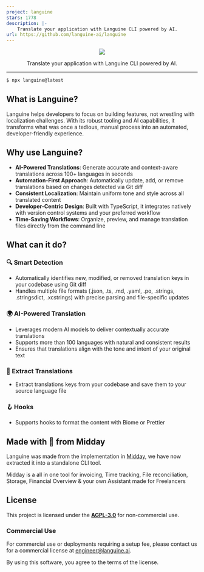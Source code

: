 ```yaml
---
project: languine
stars: 1778
description: |-
    Translate your application with Languine CLI powered by AI.
url: https://github.com/languine-ai/languine
---
```


<p align="center">
  <img src="https://github.com/midday-ai/languine/blob/main/apps/web/src/app/%5Blocale%5D/opengraph-image.png" />
</p>

<p align="center">
  Translate your application with Languine CLI powered by AI.
</p>

---

```bash
$ npx languine@latest
```

## What is Languine?

Languine helps developers to focus on building features, not wrestling with
localization challenges. With its robust tooling and AI capabilities, it
transforms what was once a tedious, manual process into an automated,
developer-friendly experience.

## Why use Languine?

- **AI-Powered Translations**: Generate accurate and context-aware translations
  across 100+ languages in seconds
- **Automation-First Approach**: Automatically update, add, or remove
  translations based on changes detected via Git diff
- **Consistent Localization**: Maintain uniform tone and style across all
  translated content
- **Developer-Centric Design**: Built with TypeScript, it integrates natively
  with version control systems and your preferred workflow
- **Time-Saving Workflows**: Organize, preview, and manage translation files
  directly from the command line

## What can it do?

### 🔍 Smart Detection

- Automatically identifies new, modified, or removed translation keys in your
  codebase using Git diff
- Handles multiple file formats (.json, .ts, .md, .yaml, .po, .strings, .stringsdict, .xcstrings) with precise parsing and
  file-specific updates

### 🌍 AI-Powered Translation

- Leverages modern AI models to deliver contextually accurate translations
- Supports more than 100 languages with natural and consistent results
- Ensures that translations align with the tone and intent of your original text

### 🔑 Extract Translations

- Extract translations keys from your codebase and save them to your source
  language file

### 🪝 Hooks

- Supports hooks to format the content with Biome or Prettier

## Made with 🤍 from Midday

Languine was made from the implementation in [Midday](https://midday.ai), we
have now extracted it into a standalone CLI tool.

Midday is a all in one tool for invoicing, Time tracking, File reconciliation,
Storage, Financial Overview & your own Assistant made for Freelancers


## License

This project is licensed under the **[AGPL-3.0](https://opensource.org/licenses/AGPL-3.0)** for non-commercial use. 

### Commercial Use

For commercial use or deployments requiring a setup fee, please contact us
for a commercial license at [engineer@languine.ai](mailto:engineer@languine.ai).

By using this software, you agree to the terms of the license.
